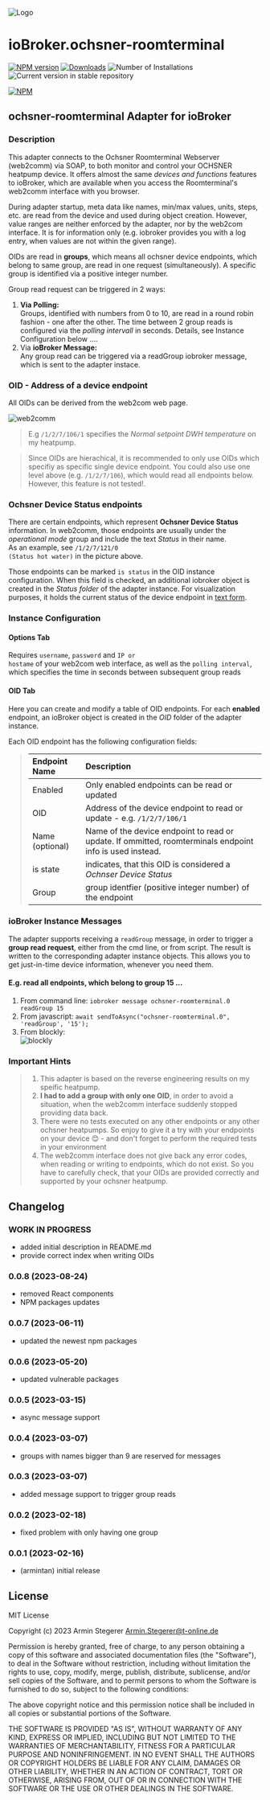 ![Logo](admin/ochsner_logo.svg)

# ioBroker.ochsner-roomterminal

[![NPM version](https://img.shields.io/npm/v/iobroker.ochsner-roomterminal.svg)](https://www.npmjs.com/package/iobroker.ochsner-roomterminal)
[![Downloads](https://img.shields.io/npm/dm/iobroker.ochsner-roomterminal.svg)](https://www.npmjs.com/package/iobroker.ochsner-roomterminal)
![Number of Installations](https://iobroker.live/badges/ochsner-roomterminal-installed.svg)
![Current version in stable repository](https://iobroker.live/badges/ochsner-roomterminal-stable.svg)

[![NPM](https://nodei.co/npm/iobroker.ochsner_logo.svg?downloads=true)](https://nodei.co/npm/iobroker.ochsner-roomterminal/)

## ochsner-roomterminal Adapter for ioBroker

### Description

This adapter connects to the Ochsner Roomterminal Webserver (web2comm) via SOAP, to both monitor and control your OCHSNER heatpump device.
It offers almost the same _devices and functions_ features to ioBroker, which are available when you access the Roomterminal's web2comm interface with you browser.

During adapter startup, meta data like names, min/max values, units, steps, etc. are read from the device and used during object creation. However, value ranges are neither enforced by the adapter, nor by the web2com interface. It is for information only (e.g. iobroker provides you with a log entry, when values are not within the given range).

OIDs are read in **groups**, which means all ochsner device endpoints, which belong to same group, are read in one request (simultaneously). A specific group is identified via a positive integer number.

Group read request can be triggered in 2 ways:

1. **Via Polling:** <br>
   Groups, identified with numbers from 0 to 10, are read in a round robin fashion - one after the other. The time between 2 group reads is configured via the _polling intervall_ in seconds. Details, see Instance Configuration below ....
2. Via **ioBroker Message:**<br>
   Any group read can be triggered via a readGroup iobroker message, which is sent to the adapter instace.

### OID - Address of a device endpoint

All OIDs can be derived from the web2com web page.

![web2comm](admin/web2comm.png)

> E.g <code>/1/2/7/106/1</code> specifies the _Normal setpoint DWH temperature_ on my heatpump.

> Since OIDs are hierachical, it is recommended to only use OIDs which specifiy as specific single device endpoint. You could also use one level above (e.g. <code>/1/2/7/106</code>), which would read all endpoints below.<br> However, this feature is not tested!.

### Ochsner Device Status endpoints

There are certain endpoints, which represent **Ochsner Device Status** information. In web2comm, those endpoints are usually under the _operational mode_ group and include the text _Status_ in their name.<br>
As an example, see <code>/1/2/7/121/0 (Status hot water)</code> in the picture above.

Those endpoints can be marked <code>is status</code> in the OID instance configuration.
When this field is checked, an additional iobroker object is created in the _Status folder_ of the adapter instance. For visualization purposes, it holds the current status of the device endpoint in <u>text form</u>.

### Instance Configuration

#### Options Tab

Requires <code>username</code>, <code>password</code> and <code>IP or hostame</code> of your web2com web interface,
as well as the <code>polling interval</code>, which specifies the time in seconds between subsequent group reads

#### OID Tab

Here you can create and modify a table of OID endpoints. For each **enabled** endpoint, an ioBroker object is created in the _OID_ folder of the adapter instance.

Each OID endpoint has the following configuration fields:

> | Endpoint Name   | Description                                                                                              |
> | :-------------- | :------------------------------------------------------------------------------------------------------- |
> | Enabled         | Only enabled endpoints can be read or updated                                                            |
> | OID             | Address of the device endpoint to read or update - e.g. <code>/1/2/7/106/1</code>                        |
> | Name (optional) | Name of the device endpoint to read or update. If ommitted, roomterminals endpoint info is used instead. |
> | is state        | indicates, that this OID is considered a _Ochnser Device Status_                                         |
> | Group           | group identfier (positive integer number) of the endpoint                                                |

### ioBroker Instance Messages

The adapter supports receiving a <code>readGroup</code> message, in order to trigger a **group read request**, either from the cmd line, or from script. The result is written to the corresponding adapter instance objects.
This allows you to get just-in-time device information, whenever you need them.

#### E.g. read all endpoints, which belong to group 15 ...

1. From command line: `iobroker message ochsner-roomterminal.0 readGroup 15`<br>
2. From javascript: `await sendToAsync("ochsner-roomterminal.0", 'readGroup', '15');`
3. From blockly: <br>![blockly](admin/blockly.png)

### Important Hints

> 1.  This adapter is based on the reverse engineering results on my speific heatpump.
> 2.  **I had to add a group with only one OID**, in order to avoid a situation, when the web2comm interface suddenly stopped providing data back.
> 3.  There were no tests executed on any other endpoints or any other ochsner heatpumps. So enjoy to give it a try with your endpoints on your device :blush: - and don't forget to perform the required tests in your environment
> 4.  The web2comm interface does not give back any error codes, when reading or writing to endpoints, which do not exist.
>     So you have to carefully check, that your OIDs are provided correctly and supported by your ochsner heatpump.

## Changelog

<!--
	Placeholder for the next version (at the beginning of the line):
	### **WORK IN PROGRESS**
-->

### **WORK IN PROGRESS**

-   added initial description in README.md
-   provide correct index when writing OIDs

### 0.0.8 (2023-08-24)

-   removed React components
-   NPM packages updates

### 0.0.7 (2023-06-11)

-   updated the newest npm packages

### 0.0.6 (2023-05-20)

-   updated vulnerable packages

### 0.0.5 (2023-03-15)

-   async message support

### 0.0.4 (2023-03-07)

-   groups with names bigger than 9 are reserved for messages

### 0.0.3 (2023-03-07)

-   added message support to trigger group reads

### 0.0.2 (2023-02-18)

-   fixed problem with only having one group

### 0.0.1 (2023-02-16)

-   (armintan) initial release

## License

MIT License

Copyright (c) 2023 Armin Stegerer <Armin.Stegerer@t-online.de>

Permission is hereby granted, free of charge, to any person obtaining a copy
of this software and associated documentation files (the "Software"), to deal
in the Software without restriction, including without limitation the rights
to use, copy, modify, merge, publish, distribute, sublicense, and/or sell
copies of the Software, and to permit persons to whom the Software is
furnished to do so, subject to the following conditions:

The above copyright notice and this permission notice shall be included in all
copies or substantial portions of the Software.

THE SOFTWARE IS PROVIDED "AS IS", WITHOUT WARRANTY OF ANY KIND, EXPRESS OR
IMPLIED, INCLUDING BUT NOT LIMITED TO THE WARRANTIES OF MERCHANTABILITY,
FITNESS FOR A PARTICULAR PURPOSE AND NONINFRINGEMENT. IN NO EVENT SHALL THE
AUTHORS OR COPYRIGHT HOLDERS BE LIABLE FOR ANY CLAIM, DAMAGES OR OTHER
LIABILITY, WHETHER IN AN ACTION OF CONTRACT, TORT OR OTHERWISE, ARISING FROM,
OUT OF OR IN CONNECTION WITH THE SOFTWARE OR THE USE OR OTHER DEALINGS IN THE
SOFTWARE.
